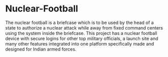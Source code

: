 # Nuclear-Football

The nuclear football is a briefcase which is to be used by the head of a state to authorize a nuclear attack while away from fixed command centers using the system inside the briefcase. This project has a nuclear football device with secure logins for other top military officials, a launch site and many other features integrated into one platform specifically made and designed for Indian armed forces.
